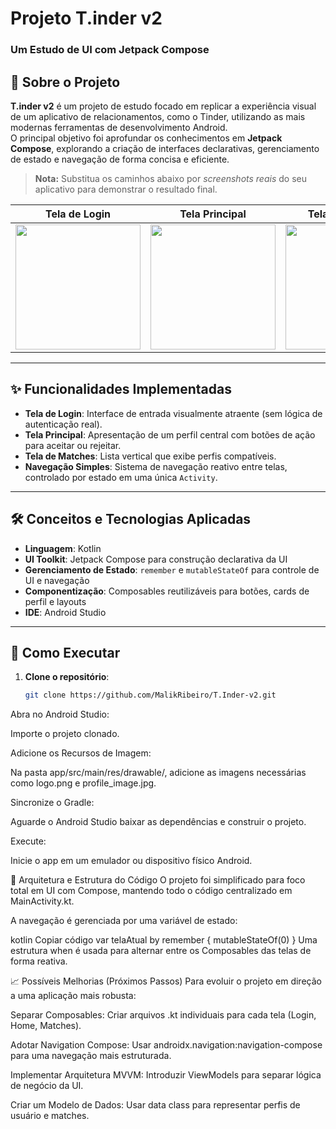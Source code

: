 # Projeto T.inder v2

### Um Estudo de UI com Jetpack Compose

## 📖 Sobre o Projeto

**T.inder v2** é um projeto de estudo focado em replicar a experiência visual de um aplicativo de relacionamentos, como o Tinder, utilizando as mais modernas ferramentas de desenvolvimento Android.  
O principal objetivo foi aprofundar os conhecimentos em **Jetpack Compose**, explorando a criação de interfaces declarativas, gerenciamento de estado e navegação de forma concisa e eficiente.

> **Nota:** Substitua os caminhos abaixo por *screenshots reais* do seu aplicativo para demonstrar o resultado final.

| Tela de Login | Tela Principal | Tela de Matches |
|:-------------:|:--------------:|:---------------:|
| <img src="link_para_sua_screenshot_login.png" width="200"/> | <img src="link_para_sua_screenshot_principal.png" width="200"/> | <img src="link_para_sua_screenshot_matches.png" width="200"/> |

---

## ✨ Funcionalidades Implementadas

- **Tela de Login**: Interface de entrada visualmente atraente (sem lógica de autenticação real).
- **Tela Principal**: Apresentação de um perfil central com botões de ação para aceitar ou rejeitar.
- **Tela de Matches**: Lista vertical que exibe perfis compatíveis.
- **Navegação Simples**: Sistema de navegação reativo entre telas, controlado por estado em uma única `Activity`.

---

## 🛠️ Conceitos e Tecnologias Aplicadas

- **Linguagem**: Kotlin  
- **UI Toolkit**: Jetpack Compose para construção declarativa da UI  
- **Gerenciamento de Estado**: `remember` e `mutableStateOf` para controle de UI e navegação  
- **Componentização**: Composables reutilizáveis para botões, cards de perfil e layouts  
- **IDE**: Android Studio  

---

## 🚀 Como Executar

1. **Clone o repositório**:

   ```bash
   git clone https://github.com/MalikRibeiro/T.Inder-v2.git
Abra no Android Studio:

Importe o projeto clonado.

Adicione os Recursos de Imagem:

Na pasta app/src/main/res/drawable/, adicione as imagens necessárias como logo.png e profile_image.jpg.

Sincronize o Gradle:

Aguarde o Android Studio baixar as dependências e construir o projeto.

Execute:

Inicie o app em um emulador ou dispositivo físico Android.

📂 Arquitetura e Estrutura do Código
O projeto foi simplificado para foco total em UI com Compose, mantendo todo o código centralizado em MainActivity.kt.

A navegação é gerenciada por uma variável de estado:

kotlin
Copiar código
var telaAtual by remember { mutableStateOf(0) }
Uma estrutura when é usada para alternar entre os Composables das telas de forma reativa.

📈 Possíveis Melhorias (Próximos Passos)
Para evoluir o projeto em direção a uma aplicação mais robusta:

Separar Composables: Criar arquivos .kt individuais para cada tela (Login, Home, Matches).

Adotar Navigation Compose: Usar androidx.navigation:navigation-compose para uma navegação mais estruturada.

Implementar Arquitetura MVVM: Introduzir ViewModels para separar lógica de negócio da UI.

Criar um Modelo de Dados: Usar data class para representar perfis de usuário e matches.
